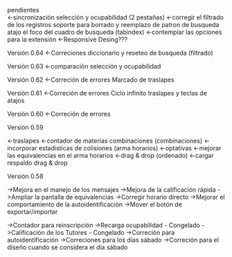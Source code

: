 pendientes 	
	<-sincronización selección y ocupabilidad (2 pestañas)
	<-corregir el filtrado de los registros
		soporte para borrado y reemplazo de patron de busqueda
		atajo el foco del cuadro de busqueda (tabindex)
	<-contemplar las opciones para la extensión
	<-Responsive Desing???

Versión 0.64
<-Correciones diccionario y reseteo de busqueda (filtrado)

Versión 0.63
<-comparación selección y ocupabilidad

Versión 0.62
<-Correción de errores
	Marcado de traslapes

Versión 0.61
<-Correción de errores
	Ciclo infinito traslapes y teclas de atajos

Versión 0.60
<-Correción de errores

Versión 0.59

<-traslapes
	<-contador de materias combinaciones (combinaciones)
	<-incorporar estadisticas de colisiones (arma horarios)
<-optativas
	<-mejorar las equivalencias en el arma horarios
<-drag & drop (ordenado)
<-cargar respaldo drag & drop


Versión 0.58


->Mejora en el manejo de los mensajes
->Mejora de la calificación rápida
->Ampliar la pantalla de equivalencias
->Corregir horario directo
->Mejorar el comportamiento de la autoidentificación
->Mover el botón de exportar/importar

->Contador para reinscripción
->Recarga ocupabilidad - Congelado
->Calificación de los Tutores - Congelado
->Correción para autoidentificación
->Correciones para los días sábado
->Correción para el diseño cuando se considera el día sábado